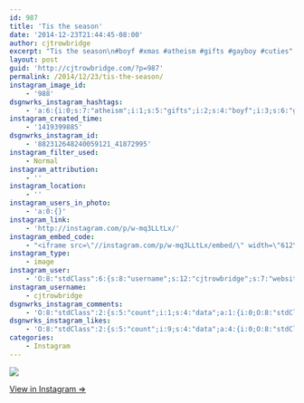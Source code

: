 ```yaml
---
id: 987
title: 'Tis the season'
date: '2014-12-23T21:44:45-08:00'
author: cjtrowbridge
excerpt: "Tis the season\n#boyf #xmas #atheism #gifts #gayboy #cuties"
layout: post
guid: 'http://cjtrowbridge.com/?p=987'
permalink: /2014/12/23/tis-the-season/
instagram_image_id:
    - '988'
dsgnwrks_instagram_hashtags:
    - 'a:6:{i:0;s:7:"atheism";i:1;s:5:"gifts";i:2;s:4:"boyf";i:3;s:6:"gayboy";i:4;s:4:"xmas";i:5;s:6:"cuties";}'
instagram_created_time:
    - '1419399885'
dsgnwrks_instagram_id:
    - '882312648240059121_41872995'
instagram_filter_used:
    - Normal
instagram_attribution:
    - ''
instagram_location:
    - ''
instagram_users_in_photo:
    - 'a:0:{}'
instagram_link:
    - 'http://instagram.com/p/w-mq3LLtLx/'
instagram_embed_code:
    - "<iframe src=\"//instagram.com/p/w-mq3LLtLx/embed/\" width=\"612\" height=\"710\" frameborder=\"0\" scrolling=\"no\" allowtransparency=\"true\"></iframe>\n"
instagram_type:
    - image
instagram_user:
    - 'O:8:"stdClass":6:{s:8:"username";s:12:"cjtrowbridge";s:7:"website";s:0:"";s:15:"profile_picture";s:103:"https://igcdn-photos-f-a.akamaihd.net/hphotos-ak-xpa1/t51.2885-19/925559_452430704897917_67836701_a.jpg";s:9:"full_name";s:13:"CJ Trowbridge";s:3:"bio";s:0:"";s:2:"id";s:8:"41872995";}'
instagram_username:
    - cjtrowbridge
dsgnwrks_instagram_comments:
    - 'O:8:"stdClass":2:{s:5:"count";i:1;s:4:"data";a:1:{i:0;O:8:"stdClass":4:{s:12:"created_time";s:10:"1419440159";s:4:"text";s:51:"For a second there it looked like you had heels on.";s:4:"from";O:8:"stdClass":4:{s:8:"username";s:17:"if_ckinglovemusic";s:15:"profile_picture";s:107:"https://igcdn-photos-d-a.akamaihd.net/hphotos-ak-xaf1/t51.2885-19/10919127_446007362220099_1370616592_a.jpg";s:2:"id";s:10:"1476718804";s:9:"full_name";s:3:"Ian";}s:2:"id";s:18:"882650492808647001";}}}'
dsgnwrks_instagram_likes:
    - 'O:8:"stdClass":2:{s:5:"count";i:9;s:4:"data";a:4:{i:0;O:8:"stdClass":4:{s:8:"username";s:15:"iamnoellieparty";s:15:"profile_picture";s:108:"https://igcdn-photos-c-a.akamaihd.net/hphotos-ak-xaf1/t51.2885-19/10952599_1600323313533834_1904175134_a.jpg";s:2:"id";s:8:"36811965";s:9:"full_name";s:16:"@iamnoellieparty";}i:1;O:8:"stdClass":4:{s:8:"username";s:12:"ninja_red_11";s:15:"profile_picture";s:85:"https://instagramimages-a.akamaihd.net/profiles/profile_185432723_75sq_1340421499.jpg";s:2:"id";s:9:"185432723";s:9:"full_name";s:15:"Davide Dusseaux";}i:2;O:8:"stdClass":4:{s:8:"username";s:9:"nazghoul_";s:15:"profile_picture";s:105:"https://igcdn-photos-d-a.akamaihd.net/hphotos-ak-frc/t51.2885-19/10543542_838637796174611_151210582_a.jpg";s:2:"id";s:8:"19523293";s:9:"full_name";s:12:"Jake Cabrera";}i:3;O:8:"stdClass":4:{s:8:"username";s:8:"cesarosp";s:15:"profile_picture";s:107:"https://igcdn-photos-f-a.akamaihd.net/hphotos-ak-xaf1/t51.2885-19/10560942_304167339756917_2000406505_a.jpg";s:2:"id";s:8:"39140135";s:9:"full_name";s:17:"César Solórzano";}}}'
categories:
    - Instagram
---
```


[![](http://blog.cjtrowbridge.com/wp-content/uploads/2014/12/10881980_1533125343610296_204565987_n3.jpg)](http://instagram.com/p/w-mq3LLtLx/)

[View in Instagram ⇒](http://instagram.com/p/w-mq3LLtLx/)